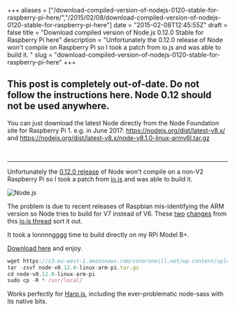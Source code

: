 +++
aliases = ["/download-compiled-version-of-nodejs-0120-stable-for-raspberry-pi-here/","/2015/02/08/download-compiled-version-of-nodejs-0120-stable-for-raspberry-pi-here"]
date = "2015-02-08T12:45:55Z"
draft = false
title = "Download compiled version of Node.js 0.12.0 Stable for Raspberry Pi here"
description = "Unfortunately the 0.12.0 release of Node won't compile on Raspberry Pi so I took a patch from io.js and was able to build it. "
slug = "download-compiled-version-of-nodejs-0120-stable-for-raspberry-pi-here"
+++


## This post is completely out-of-date. Do not follow the instructions here. Node 0.12 should not be used anywhere.

You can just download the latest Node directly from the Node Foundation site for Raspberry Pi 1. e.g. in June 2017: https://nodejs.org/dist/latest-v8.x/ and https://nodejs.org/dist/latest-v8.x/node-v8.1.0-linux-armv6l.tar.gz

&nbsp;
&nbsp;
&nbsp;

-----------------

Unfortunately the [0.12.0 release](http://blog.nodejs.org/2015/02/06/node-v0-12-0-stable/) of Node won't compile on a non-V2 Raspberry Pi so I took a patch from [io.js](http://iojs.org) and was able to build it.

![Node.js](https://s3-eu-west-1.amazonaws.com/conoroneill.net/wp-content/uploads/2015/02/nodejs.jpg)

The problem is due to recent releases of Raspbian mis-identifying the ARM version so Node tries to build for V7 instead of V6. These [two](https://github.com/bnoordhuis/io.js/commit/6f7494292e22b1f1050abeaa43f257ac466edf2b) [changes](https://github.com/bnoordhuis/io.js/commit/8afcc5e701538e5a442a0334d781eac202cc4e1d) from this [io.js thread](https://github.com/iojs/io.js/issues/283) sort it out.

It took a lonnnngggg time to build directly on my RPi Model B+.

[Download here](https://s3-eu-west-1.amazonaws.com/conoroneill.net/wp-content/uploads/2015/02/node-v0.12.0-linux-arm-pi.tar.gz) and enjoy.

```javascript
wget https://s3-eu-west-1.amazonaws.com/conoroneill.net/wp-content/uploads/2015/02/node-v0.12.0-linux-arm-pi.tar.gz
tar -zxvf node-v0.12.0-linux-arm-pi.tar.gz
cd node-v0.12.0-linux-arm-pi
sudo cp -R * /usr/local/
```
Works perfectly for [Harp.js](http://harpjs.com/), including the ever-problematic node-sass with its native bits.
